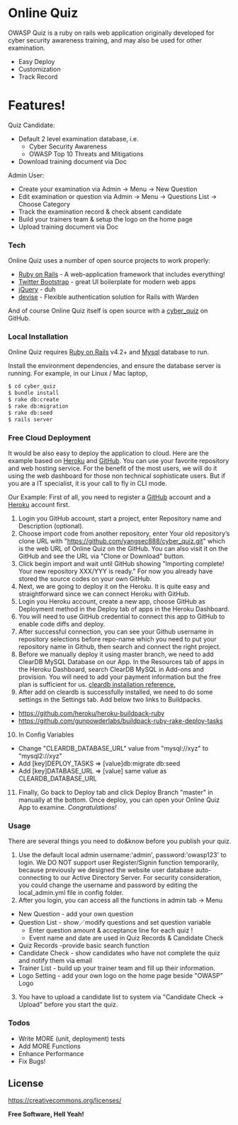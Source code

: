 # Online Quiz

OWASP Quiz is a ruby on rails web application originally developed for cyber security awareness training, and may also be used for other examination.

  - Easy Deploy
  - Customization
  - Track Record

# Features!
Quiz Candidate:
  - Default 2 level examination database, i.e.
      - Cyber Security Awareness
      - OWASP Top 10 Threats and Mitigations
  - Download training document via Doc

Admin User:
  - Create your examination via Admin -> Menu -> New Question
  - Edit examination or question via Admin -> Menu -> Questions List -> Choose Category
  - Track the examination record & check absent candidate
  - Build your trainers team & setup the logo on the home page
  - Upload training document via Doc

### Tech

Online Quiz uses a number of open source projects to work properly:

* [Ruby on Rails] - A web-application framework that includes everything!
* [Twitter Bootstrap] - great UI boilerplate for modern web apps
* [jQuery] - duh
* [devise] - Flexible authentication solution for Rails with Warden

And of course Online Quiz itself is open source with a [cyber_quiz] on GitHub.

### Local Installation

Online Quiz requires [Ruby on Rails](http://rubyonrails.org) v4.2+ and [Mysql](https://www.mysql.com/cn/) database to run.

Install the environment dependencies, and ensure the database server is running. For example, in our Linux / Mac laptop,

```sh
$ cd cyber_quiz
$ bundle install
$ rake db:create
$ rake db:migration
$ rake db:seed
$ rails server
```

### Free Cloud Deployment

It would be also easy to deploy the application to cloud. Here are the example based on [Heroku](https://www.heroku.com) and [GitHub](https://github.com). You can use your favorite repository and web hosting service. For the benefit of the most users, we will do it using the web dashboard for those non technical sophisticate users.  But if you are a IT specialist, it is your call to fly in CLI mode.

Our Example:
First of all, you need to register a [GitHub](https://github.com) account and a [Heroku](https://www.heroku.com) account first.
 1. Login you GitHub account, start a project, enter Repository name and Description (optional).
 2. Choose import code from another repository, enter Your old repository’s clone URL with "https://github.com/yangsec888/cyber_quiz.git" which is the web URL of Online Quiz on the GitHub. You can also visit it on the GitHub and see the URL via "Clone or Download" button.
 3. Click begin import and wait until GitHub showing "Importing complete! Your new repository XXX/YYY is ready." For now you already have stored the source codes on your own GitHub.
 4. Next, we are going to deploy it on the Heroku. It is quite easy and straightforward since we can connect Heroku with GitHub.
 5. Login you Heroku account, create a new app, choose GitHub as Deployment method in the Deploy tab of apps in the Heroku Dashboard.
 6. You will need to use GitHub credential to connect this app to GitHub to enable code diffs and deploy.
 7. After successful connection, you can see your Github username in repository selections before repo-name which you need to put your repository name in Github, then search and connect the right project.
 8. Before we manually deploy it using master branch, we need to add ClearDB MySQL Database on our App. In the Resources tab of apps in the Heroku Dashboard, search ClearDB MySQL in Add-ons and provision. You will need to add your payment information but the free plan is sufficient for us.  [cleardb installation reference.](https://devcenter.heroku.com/articles/cleardb)
 9. After add on  cleardb is successfully installed, we need to do some settings in the Settings tab. Add below two links to Buildpacks.
  * https://github.com/heroku/heroku-buildpack-ruby
  * https://github.com/gunpowderlabs/buildpack-ruby-rake-deploy-tasks
10. In Config Variables
* Change "CLEARDB_DATABASE_URL" value from "mysql://xyz" to "mysql2://xyz"
* Add [key]DEPLOY_TASKS => [value]db:migrate db:seed
* Add [key]DATABASE_URL => [value] same value as CLEARDB_DATABASE_URL
11. Finally, Go back to Deploy tab and click Deploy Branch "master" in manually at the bottom. Once deploy, you can open your Online Quiz App to examine. *Congratulations!*

### Usage
There are several things you need to do&know before you publish your quiz.
1. Use the default local admin username:'admin', password:'owasp123' to login. We DO NOT support user Register/Signin function temporarily, because previously we designed the website user database auto-connecting to our Active Directory Server. For security consideration, you could change the username and password by editing the local_admin.yml file in config folder.
2. After you login, you can access all the functions in admin tab -> Menu
* New Question - add your own question
* Question List - show／modify questions and set question variable
    * Enter question amount & acceptance line for each quiz !
    * Event name and date are used in Quiz Records & Candidate Check
* Quiz Records -provide basic search function
* Candidate Check - show candidates who have not complete the quiz and notify them via email
* Trainer List - build up your trainer team and fill up their information.
* Logo Setting - add your own logo on the home page beside "OWASP" Logo
3. You have to upload a candidate list to system via "Candidate Check -> Upload" before you start the quiz.

### Todos

 - Write MORE (unit, deployment) tests
 - Add MORE Functions
 - Enhance Performance
 - Fix Bugs!

License
----
https://creativecommons.org/licenses/

**Free Software, Hell Yeah!**

[//]: # (These are reference links used in the body of this note and get stripped out when the markdown processor does its job. There is no need to format nicely because it shouldn't be seen. Thanks SO - http://stackoverflow.com/questions/4823468/store-comments-in-markdown-syntax)

   [cyber_quiz]: <https://github.com/yangsec888/cyber_quiz>
   [Twitter Bootstrap]: <http://twitter.github.com/bootstrap/>
   [jQuery]: <http://jquery.com>
   [Ruby on Rails]: <http://rubyonrails.org>
   [devise]: <https://github.com/plataformatec/devise>
